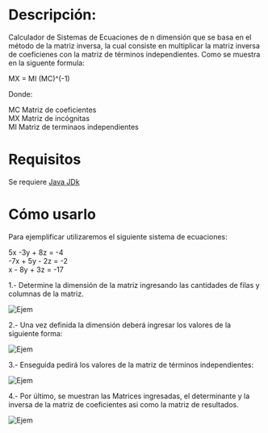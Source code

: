 # Descripción: 
Calculador de Sistemas de Ecuaciones de n dimensión que se basa en el método de la matriz inversa, la cual consiste en multiplicar la matriz inversa de coeficienes con la matriz de términos independientes. Como se muestra en la siguente formula:

MX = MI (MC)^(-1)

Donde:

MC   Matriz de coeficientes    
MX   Matriz de incógnitas    
MI   Matriz de terminaos independientes    



# Requisitos
Se requiere [Java JDk](https://www.oracle.com/java/technologies/downloads/)

# Cómo usarlo

Para ejemplificar utilizaremos el siguiente sistema de ecuaciones:

5x -3y + 8z = -4   
-7x + 5y - 2z = -2   
x - 8y + 3z = -17   

1.- Determine la dimensión de la matriz ingresando las cantidades de filas y columnas de la matriz. 

![Ejem](https://github.com/smajkil/Sistema-de-ecuaciones/blob/master/Ejem%20Img/img1.png)

2.- Una vez definida la dimensión deberá ingresar los valores de la siguiente forma: 

![Ejem](https://github.com/smajkil/Sistema-de-ecuaciones/blob/master/Ejem%20Img/img2.png)

3.- Enseguida pedirá los valores de la matriz de términos independientes:

![Ejem](https://github.com/smajkil/Sistema-de-ecuaciones/blob/master/Ejem%20Img/img3.png)

4.- Por último, se muestran las Matrices ingresadas, el determinante y la inversa de la matriz de coeficientes asi como la matriz de resultados. 

![Ejem](https://github.com/smajkil/Sistema-de-ecuaciones/blob/master/Ejem%20Img/img4.png)
